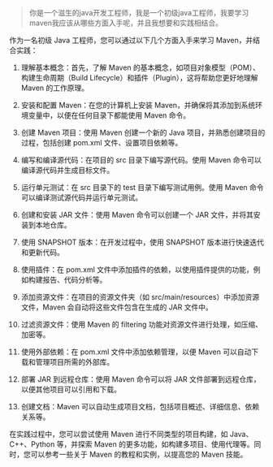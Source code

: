 > 你是一个滋生的java开发工程师，我是一个初级java工程师，我要学习maven我应该从哪些方面入手呢，并且我想要和实践相结合。

作为一名初级 Java 工程师，您可以通过以下几个方面入手来学习 Maven，并结合实践：

1. 理解基本概念：首先，了解 Maven 的基本概念，如项目对象模型（POM）、构建生命周期（Build Lifecycle）和插件（Plugin），这将帮助您更好地理解
   Maven 的工作原理。

2. 安装和配置 Maven：在您的计算机上安装 Maven，并确保将其添加到系统环境变量中，以便在任何目录下都能使用 Maven 命令。

3. 创建 Maven 项目：使用 Maven 创建一个新的 Java 项目，并熟悉创建项目的过程，包括创建 pom.xml 文件、设置项目依赖等。

4. 编写和编译源代码：在项目的 src 目录下编写源代码。使用 Maven 命令可以编译源代码并生成目标文件。

5. 运行单元测试：在 src 目录下的 test 目录下编写测试用例。使用 Maven 命令可以编译测试源代码并运行单元测试。

6. 创建和安装 JAR 文件：使用 Maven 命令可以创建一个 JAR 文件，并将其安装到本地仓库。

7. 使用 SNAPSHOT 版本：在开发过程中，使用 SNAPSHOT 版本进行快速迭代和更新代码。

8. 使用插件：在 pom.xml 文件中添加插件的依赖，以使用插件提供的功能，例如构建报告、代码分析等。

9. 添加资源文件：在项目的资源文件夹（如 src/main/resources）中添加资源文件，Maven 会自动将这些文件包含在生成的 JAR 文件中。

10. 过滤资源文件：使用 Maven 的 filtering 功能对资源文件进行处理，如压缩、加密等。

11. 使用外部依赖：在 pom.xml 文件中添加依赖管理，以便 Maven 可以自动下载和管理项目所需的外部库。

12. 部署 JAR 到远程仓库：使用 Maven 命令可以将 JAR 文件部署到远程仓库，以便其他项目可以引用和下载。

13. 创建文档：Maven 可以自动生成项目文档，包括项目概述、详细信息、依赖关系等。

在实践过程中，您可以尝试使用 Maven 进行不同类型的项目构建，如 Java、C++、Python 等，并探索 Maven
的更多功能，如构建多项目、使用代理等。同时，您可以参考一些关于 Maven 的教程和实例，以提高您的 Maven 技能。
